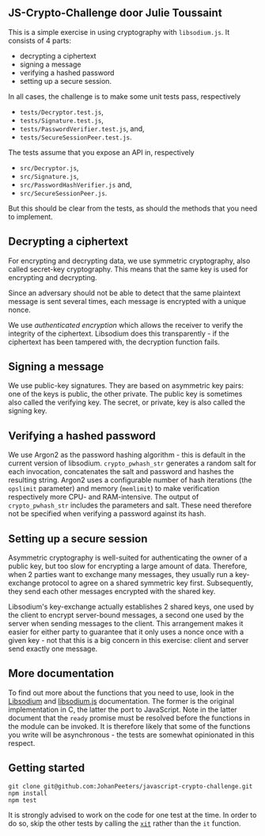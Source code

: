 JS-Crypto-Challenge door Julie Toussaint
----------------------------------------


This is a simple exercise in using cryptography with `libsodium.js`. It consists of 4 parts:
* decrypting a ciphertext
* signing a message
* verifying a hashed password
* setting up a secure session.

In all cases, the challenge is to make some unit tests pass, respectively
* `tests/Decryptor.test.js`,
* `tests/Signature.test.js`,
* `tests/PasswordVerifier.test.js`, and,
* `tests/SecureSessionPeer.test.js`.

The tests assume that you expose an API in, respectively
* `src/Decryptor.js`, 
* `src/Signature.js`,
* `src/PasswordHashVerifier.js` and,
* `src/SecureSessionPeer.js`.

But this should be clear from the tests, as should the methods that you need to implement.

Decrypting a ciphertext
-----------------------
For encrypting and decrypting data, we use symmetric cryptography, also called secret-key cryptography. This means that the same key is used for encrypting and decrypting.

Since an adversary should not be able to detect that the same plaintext message is sent several times, each message is encrypted with a unique nonce.

We use *authenticated encryption* which allows the receiver to verify the integrity of the ciphertext. Libsodium does this transparently - if the ciphertext has been tampered with, the decryption function fails.

Signing a message
-----------------
We use public-key signatures. They are based on asymmetric key pairs: one of the keys is public, the other private. The public key is sometimes also called the verifying key. The secret, or private, key is also called the signing key.

Verifying a hashed password
---------------------------
We use Argon2 as the password hashing algorithm - this is default in the current version of libsodium. `crypto_pwhash_str` generates a random salt for each invocation, concatenates the salt and password and hashes the resulting string. Argon2 uses a configurable number of hash iterations (the `opslimit` parameter) and memory (`memlimit`) to make verification respectively more CPU- and RAM-intensive. The output of `crypto_pwhash_str` includes the parameters and salt. These need therefore not be specified when verifying a password against its hash.

Setting up a secure session
---------------------------
Asymmetric cryptography is well-suited for authenticating the owner of a public key, but too slow for encrypting a large amount of data. Therefore, when 2 parties want to exchange many messages, they usually run a key-exchange protocol to agree on a shared symmetric key first. Subsequently, they send each other messages encrypted with the shared key.

Libsodium's key-exchange actually establishes 2 shared keys, one used by the client to encrypt server-bound messages, a second one used by the server when sending messages to the client. This arrangement makes it easier for either party to guarantee that it only uses a nonce once with a given key - not that this is a big concern in this exercise: client and server send exactly one message.

More documentation
------------------
To find out more about the functions that you need to use, look in the [Libsodium](https://libsodium.gitbook.io/doc) and [libsodium.js](https://github.com/jedisct1/libsodium.js) documentation. The former is the original implementation in C, the latter the port to JavaScript. Note in the latter document that the `ready` promise must be resolved before the functions in the module can be invoked. It is therefore likely that some of the functions you write will be asynchronous - the tests are somewhat opinionated in this respect.

Getting started
---------------
```
git clone git@github.com:JohanPeeters/javascript-crypto-challenge.git
npm install
npm test
```

It is strongly advised to work on the code for one test at the time. In order to do so, skip the other tests by calling the [`xit`](https://jestjs.io/docs/en/api#testskipname-fn) rather than the `it` function. 
